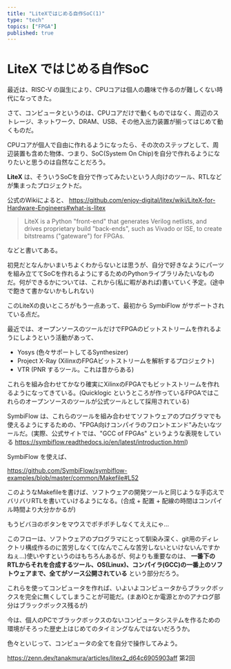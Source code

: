 ```yaml
---
title: "LiteXではじめる自作SoC(1)"
type: "tech"
topics: ["FPGA"]
published: true
---
```

# LiteX ではじめる自作SoC
最近は、RISC-V の誕生により、CPUコアは個人の趣味で作るのが難しくない時代になってきた。





さて、コンピュータというのは、CPUコアだけで動くものではなく、周辺のストレージ、ネットワーク、DRAM、USB、その他入出力装置が揃ってはじめて動くものだ。

CPUコアが個人で自由に作れるようになったら、その次のステップとして、周辺装置も含めた物体、つまり、SoC(System On Chip)を自分で作れるようになりたいと思うのは自然なことだろう。


__LiteX__ は、そういうSoCを自分で作ってみたいという人向けのツール、RTLなどが集まったプロジェクトだ。

公式のWikiによると、
https://github.com/enjoy-digital/litex/wiki/LiteX-for-Hardware-Engineers#what-is-litex

> LiteX is a Python "front-end" that generates Verilog netlists, and drives proprietary build "back-ends", such as Vivado or ISE, to create bitstreams ("gateware") for FPGAs.

などと書いてある。

初見だとなんかいまいちよくわからないとは思うが、自分で好きなようにパーツを組み立ててSoCを作れるようにするためのPythonライブラリみたいなものだ。何ができるかについては、これから(私に暇があれば)書いていく予定。(途中で飽きて書かないかもしれない)


このLiteXの良いところがもう一点あって、最初から SymbiFlow がサポートされている点だ。


最近では、オープンソースのツールだけでFPGAのビットストリームを作れるようにしようという活動があって、

- Yosys (色々サポートしてるSynthesizer)
- Project X-Ray (XilinxのFPGAビットストリームを解析するプロジェクト)
- VTR (PNR するツール。これは昔からある)

これらを組み合わせてかなり確実にXilinxのFPGAでもビットストリームを作れるようになってきている。(Quicklogic というところが作っているFPGAではこれらのオープンソースのツールが公式ツールとして採用されている)


SymbiFlow は、これらのツールを組み合わせてソフトウェアのプログラマでも使えるようにするための、"FPGA向けコンパイラのフロントエンド"みたいなツールだ。(実際、公式サイトでは、"GCC of FPGAs" というような表現をしている https://symbiflow.readthedocs.io/en/latest/introduction.html)


SymbiFlow を使えば、

https://github.com/SymbiFlow/symbiflow-examples/blob/master/common/Makefile#L52

このようなMakefileを書けば、ソフトウェアの開発ツールと同じような手応えでバリバリRTLを書いていけるようになる。(合成 + 配置 + 配線の時間はコンパイル時間より大分かかるが)

もうビバヨのボタンをマウスでポチポチしなくてええにゃ…


このフローは、ソフトウェアのプログラマにとって馴染み深く、git用のディレクトリ構成作るのに苦労しなくて(なんでこんな苦労しないといけないんですかねぇ…)使いやすというのはもちろんあるが、何よりも重要なのは、 __一番下のRTLからそれを合成するツール、OS(Linux)、コンパイラ(GCC)の一番上のソフトウェアまで、全てがソース公開されている__ という部分だろう。

これらを使ってコンピュータを作れば、いよいよコンピュータからブラックボックスを完全に無くしてしまうことが可能だ。(まあIOとか電源とかのアナログ部分はブラックボックス残るが)


今は、個人のPCでブラックボックスのないコンピュータシステムを作るための環境がそろった歴史上はじめてのタイミングなんではないだろうか。

色々といじって、コンピュータの全てを自分で操作してみよう。

https://zenn.dev/tanakmura/articles/litex2_d64c6905903aff 第2回